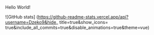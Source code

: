 Hello World!

![GitHub stats]
(https://github-readme-stats.vercel.app/api?username=Dzeko9&hide_
title=true&show_icons=
true&include_all_commits=true&disable_animations=true&theme=vue)
